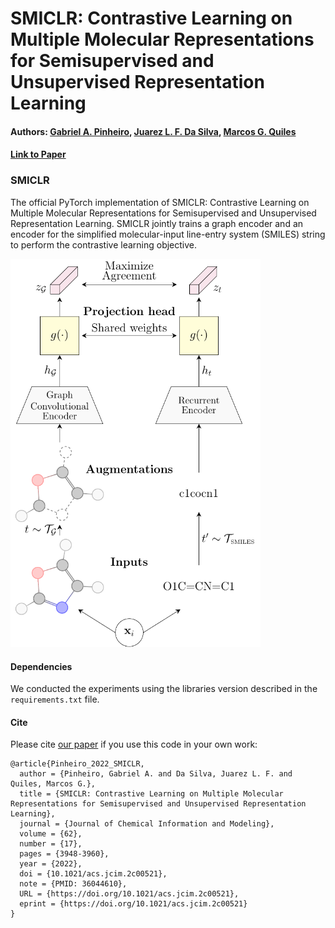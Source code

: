 # SMICLR: Contrastive Learning on Multiple Molecular Representations for Semisupervised and Unsupervised Representation Learning
#### Authors: [Gabriel A. Pinheiro](https://scholar.google.com.br/citations?user=819H8Y8AAAAJ&hl=pt-BR&oi=ao), [Juarez L. F. Da Silva](https://scholar.google.com.br/citations?user=wQG1X8wAAAAJ&hl=pt-BR&oi=ao), [Marcos G. Quiles](https://scholar.google.com.br/citations?user=kQXxkc4AAAAJ&hl=pt-BR&oi=ao)
#### [Link to Paper](https://doi.org/10.1021/acs.jcim.2c00521)

### SMICLR

The official PyTorch implementation of SMICLR: Contrastive Learning on Multiple Molecular Representations for Semisupervised and Unsupervised Representation Learning. SMICLR jointly trains a graph encoder and an encoder for the simplified molecular-input line-entry system (SMILES) string to perform the contrastive learning objective.

<img src='figs/smiclr.png' width='400'>

#### Dependencies

We conducted the experiments using the libraries version described in the `requirements.txt` file.

#### Cite

Please cite [our paper](...) if you use this code in your own work:

```
@article{Pinheiro_2022_SMICLR,
  author = {Pinheiro, Gabriel A. and Da Silva, Juarez L. F. and Quiles, Marcos G.},
  title = {SMICLR: Contrastive Learning on Multiple Molecular Representations for Semisupervised and Unsupervised Representation Learning},
  journal = {Journal of Chemical Information and Modeling},
  volume = {62},
  number = {17},
  pages = {3948-3960},
  year = {2022},
  doi = {10.1021/acs.jcim.2c00521},
  note = {PMID: 36044610},
  URL = {https://doi.org/10.1021/acs.jcim.2c00521},
  eprint = {https://doi.org/10.1021/acs.jcim.2c00521}
}
